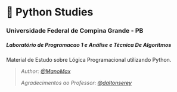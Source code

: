 # 🐍 Python Studies
### Universidade Federal de Compina Grande - PB
##### Laboratório de Programacao 1 e Análise e Técnica De Algoritmos

Material de Estudo sobre Lógica Programacional utilizando Python.

<p><i>
  
>*Author: [@ManoMax](https://github.com/ManoMax)*
>
> *Agradecimentos ao Professor: [@daltonserey](https://github.com/daltonserey)*

</i></p>
